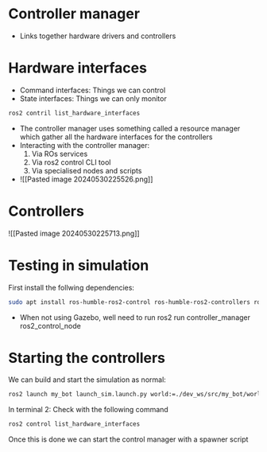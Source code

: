 # Controller manager
- Links together hardware drivers and controllers
# Hardware interfaces
-  Command interfaces: Things we can control
- State interfaces: Things we can only monitor
```bash
ros2 contril list_hardware_interfaces
```
- The controller manager uses something called a resource manager which gather all the hardware interfaces for the controllers
- Interacting with the controller manager:
	1) Via ROs services
	2) Via ros2 control CLI tool
	3) Via specialised nodes and scripts
- ![[Pasted image 20240530225526.png]]
# Controllers
![[Pasted image 20240530225713.png]]
# Testing in simulation
First install the follwing dependencies:
```bash
sudo apt install ros-humble-ros2-control ros-humble-ros2-controllers ros-humble-gazebo-ros2-control
```

- When not using Gazebo, well need to run ros2 run controller_manager ros2_control_node
# Starting the controllers
We can build and start the simulation as normal:
```bash
ros2 launch my_bot launch_sim.launch.py world:=./dev_ws/src/my_bot/worlds/obstacles.world
```
In terminal 2: Check with the following command
```bash
ros2 control list_hardware_interfaces
```
Once this is done we can start the control manager with a spawner script